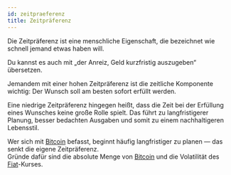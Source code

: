 ```yaml
---
id: zeitpraeferenz
title: Zeitpräferenz
---
```


Die Zeitpräferenz ist eine menschliche Eigenschaft, die bezeichnet wie schnell jemand etwas haben will.

Du kannst es auch mit „der Anreiz, Geld kurzfristig auszugeben“ übersetzen.

Jemandem mit einer hohen Zeitpräferenz ist die zeitliche Komponente wichtig: Der Wunsch soll am besten sofort erfüllt werden.

Eine niedrige Zeitpräferenz hingegen heißt, dass die Zeit bei der Erfüllung eines Wunsches keine große Rolle spielt. Das führt zu langfristigerer Planung, besser bedachten Ausgaben und somit zu einem nachhaltigeren Lebensstil.

Wer sich mit [Bitcoin](../b/bitcoin) befasst, beginnt häufig langfristiger zu planen — das senkt die eigene Zeitpräferenz.  
Gründe dafür sind die absolute Menge von [Bitcoin](../b/bitcoin) und die Volatilität des [Fiat](../f/fiat)-Kurses.
